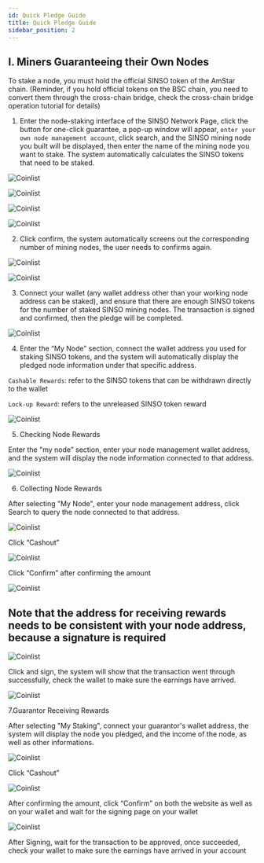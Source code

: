 ```yaml
---
id: Quick Pledge Guide
title: Quick Pledge Guide
sidebar_position: 2
---
```


## I. Miners Guaranteeing their Own Nodes

To stake a node, you must hold the official SINSO token of the AmStar chain. (Reminder, if you hold official tokens on the BSC chain, you need to convert them through the cross-chain bridge, check the cross-chain bridge operation tutorial for details)

1. Enter the node-staking interface of the SINSO Network Page, click the button for one-click guarantee, a pop-up window will appear, `enter your own node management account`, click search, and the SINSO mining node you built will be displayed, then enter the name of the mining node you want to stake. The system automatically calculates the SINSO tokens that need to be staked.

![Coinlist ](../img/guide/gu1.jpg)

![Coinlist ](../img/guide/gu2.jpg)

![Coinlist ](../img/guide/gu3.jpg)

![Coinlist ](../img/guide/gu4.jpg)

2. Click confirm, the system automatically screens out the corresponding number of mining nodes, the user needs to confirms again.

![Coinlist ](../img/guide/gu5.jpg)

![Coinlist ](../img/guide/gu6.jpg)

3. Connect your wallet (any wallet address other than your working node address can be staked), and ensure that there are enough SINSO tokens for the number of staked SINSO mining nodes. The transaction is signed and confirmed, then the pledge will be completed.

![Coinlist ](../img/guide/gu7.jpg)

4. Enter the “My Node” section, connect the wallet address you used for staking SINSO tokens, and the system will automatically display the pledged node information under that specific address.

`Cashable Rewards`: refer to the SINSO tokens that can be withdrawn directly to the wallet

`Lock-up Reward`: refers to the unreleased SINSO token reward

![Coinlist ](../img/guide/gu8.jpg)

5. Checking Node Rewards

Enter the "my node” section, enter your node management wallet address, and the system will display the node information connected to that address.

![Coinlist ](../img/guide/gu9.jpg)

6. Collecting Node Rewards

After selecting "My Node", enter your node management address, click Search to query the node connected to that address.

![Coinlist ](../img/guide/gu10.jpg)

Click “Cashout”

![Coinlist ](../img/guide/gu11.jpg)

Click “Confirm” after confirming the amount

![Coinlist ](../img/guide/gu12.jpg)

## Note that the address for receiving rewards needs to be consistent with your node address, because a signature is required

![Coinlist ](../img/guide/gu13.jpg)

Click and sign, the system will show that the transaction went through successfully, check the wallet to make sure the earnings have arrived.

![Coinlist ](../img/guide/gu14.jpg)

7.Guarantor Receiving Rewards

After selecting "My Staking", connect your guarantor's wallet address, the system will display the node you pledged, and the income of the node, as well as other informations.

![Coinlist ](../img/guide/gu15.jpg)

Click “Cashout”

![Coinlist ](../img/guide/gu16.jpg)

After confirming the amount, click “Confirm” on both the website as well as on your wallet and wait for the signing page on your wallet

![Coinlist ](../img/guide/gu17.jpg)

After Signing, wait for the transaction to be approved, once succeeded, check your wallet to make sure the earnings have arrived in your account
